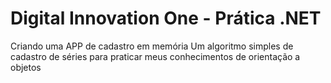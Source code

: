 # Digital Innovation One - Prática .NET
Criando uma APP de cadastro em memória
Um algoritmo simples de cadastro de séries para praticar meus conhecimentos de orientação a objetos
